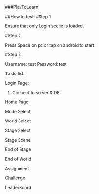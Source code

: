 ###PlayToLearn

##How to test:
 #Step 1
 
 Ensure that only Login scene is loaded.
 
 #Step 2
 
 Press Space on pc or tap on android to start
 
 #Step 3
 
 Username: test
 Password: test
 
 
 
To do list:

Login Page:
1. Connect to server & DB

Home Page

Mode Select

World Select

Stage Select

Stage Scene

End of Stage

End of World

Assignment

Challenge

LeaderBoard
